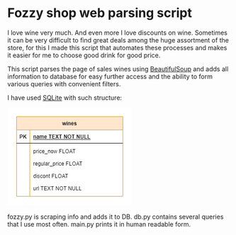 # Fozzy shop web parsing script #

I love wine very much. And even more I love discounts on wine.
Sometimes it can be very difficult to find great deals among the huge assortment of the store, for this I made this script that automates these processes and makes it easier for me to choose good drink for good price.

This script parses the page of sales wines using [BeautifulSoup](https://www.crummy.com/software/BeautifulSoup/bs4/doc/) and adds all information to database for easy further access and the ability to form various queries with convenient filters.

I have used [SQLite](www.sqlite.org) with such structure:

![](ER.png "DB structure")

fozzy.py is scraping info and adds it to DB.
db.py contains several queries that I use most often.
main.py prints it in human readable form.